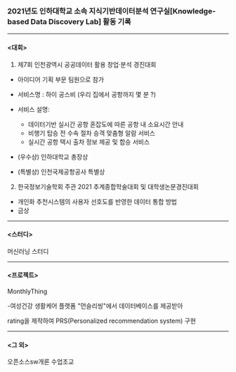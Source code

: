### 2021년도 인하대학교 소속 지식기반데이터분석 연구실[Knowledge-based Data Discovery Lab] 활동 기록

---



#### <대회>

1. 제7회 인천광역시 공공데이터 활용 창업·분석 경진대회 

- 아이디어 기획 부문 팀원으로 참가

- 서비스명 : 하이 공스비 (우리 집에서 공항까지 몇 분 ?)
- 서비스 설명:
  - 데이터기반 실시간 공항 혼잡도에 따른 공항 내 소요시간 안내
  - 비행기 탑승 전 수속 절차 승객 맞춤형 알람 서비스
  - 실시간 공항 택시 출차 정보 제공 및 합승 서비스
- (우수상) 인하대학교 총장상
- (특별상) 인천국제공항공사 특별상
  

2. 한국정보기술학회 주관 2021 추계종합학술대회 및 대학생논문경진대회

- 개인화 추천시스템의 사용자 선호도를 반영한 데이터 통합 방법
- 금상
  

---



#### <스터디>

 머신러닝 스터디



---



#### <프로젝트>

 MonthlyThing

 -여성건강 생활케어 플랫폼 "먼슬리씽"에서 데이터베이스를 제공받아

 rating을 제작하여 PRS(Personalized recommendation system) 구현



---



#### <그 외>

 오픈소스sw개론 수업조교 

 
